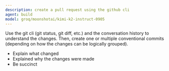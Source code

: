 ```yaml
---
description: create a pull request using the github cli
agent: build
model: groq/moonshotai/kimi-k2-instruct-0905
---
```


Use the git cli (git status, git diff, etc.) and the conversation history to understand the changes.
Then, create one or multiple conventional commits (depending on how the changes can be logically grouped).

- Explain what changed
- Explained why the changes were made
- Be succinct
